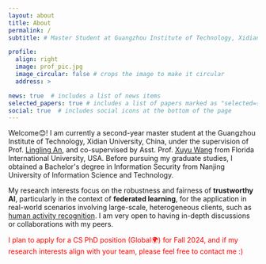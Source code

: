 ```yaml
---
layout: about
title: About
permalink: /
subtitle: # Master Student at Guangzhou Institute of Technology, Xidian University, China

profile:
  align: right
  image: prof_pic.jpg
  image_circular: false # crops the image to make it circular
  address: >

news: true  # includes a list of news items
selected_papers: true # includes a list of papers marked as "selected={true}"
social: true  # includes social icons at the bottom of the page
---
```


Welcome😊! I am currently a second-year master student at the Guangzhou Institute of Technology, Xidian University, China, under the supervision of Prof. [Lingling An](https://scholar.google.com/citations?hl=zh-CN&user=DZuZUBYAAAAJ&view_op=list_works&sortby=pubdate), and co-supervised by Asst. Prof. [Xuyu Wang](https://users.cs.fiu.edu/~xuywang/) from Florida International University, USA. Before pursuing my graduate studies, I obtained a Bachelor's degree in Information Security from Nanjing University of Information Science and Technology.

My research interests focus on the robustness and fairness of **trustworthy AI**, particularly in the context of **federated learning**, for the application in real-world scenarios involving large-scale, heterogeneous clients, such as [human activity recognition](https://dl.acm.org/doi/pdf/10.1145/3580795). I am very open to having in-depth discussions or collaborations with my peers.

<span style="color:red"> I plan to apply for a CS PhD position (Global🌍) for Fall 2024, and if my research interests align with your team, please feel free to contact me :)